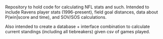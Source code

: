 Repository to hold code for calculating NFL stats and such. Intended to include Ravens player stats (1996-present), field goal distances, data about P(win|score and time), and SOV/SOS calculations.

Also intended to create a database + interface combination to calculate current standings (including all tiebreakers) given csv of games played.
